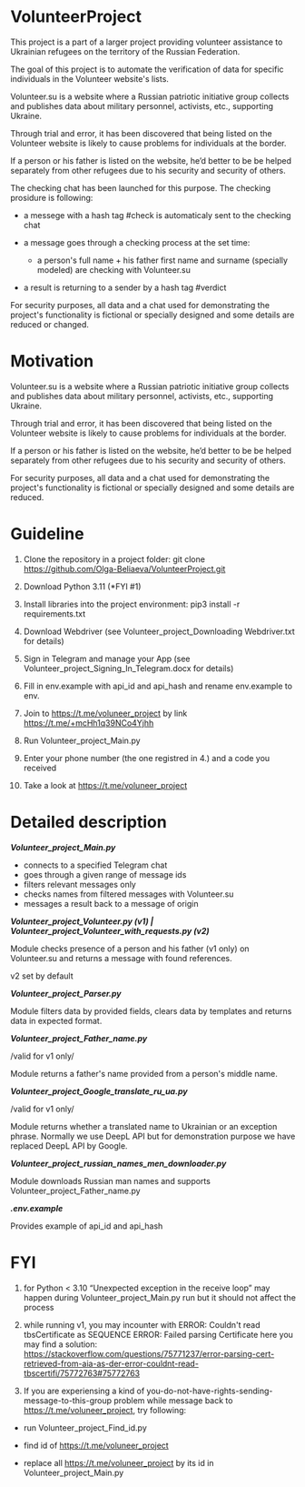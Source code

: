 # VolunteerProject

This project is a part of a larger project providing volunteer assistance to Ukrainian refugees on the territory of the Russian Federation.

The goal of this project is to automate the verification of data for specific individuals in the Volunteer website's lists.

Volunteer.su is a website where a Russian patriotic initiative group collects and publishes data about military personnel, activists, etc., supporting Ukraine.

Through trial and error, it has been discovered that being listed on the Volunteer website is likely to cause problems for individuals at the border.

If a person or his father is listed on the website, he’d better to be be helped separately from other refugees due to his security and security of others.

The checking chat has been launched for this purpose. The checking prosidure is following:

- a messege with a hash tag #check is automaticaly sent to the checking chat

- a message goes through a checking process at the set time:

  - a person's full name + his father first name and surname (specially modeled) are checking with Volunteer.su

- a result is returning to a sender by a hash tag #verdict

For security purposes, all data and a chat used for demonstrating the project's functionality is fictional or specially designed and some details are reduced
or changed.

# Motivation

Volunteer.su is a website where a Russian patriotic initiative group collects and publishes data about military personnel, activists, etc., supporting Ukraine.

Through trial and error, it has been discovered that being listed on the Volunteer website is likely to cause problems for individuals at the border.

If a person or his father is listed on the website, he’d better to be be helped separately from other refugees due to his security and security of others.

For security purposes, all data and a chat used for demonstrating the project's functionality is fictional or specially designed and some details are reduced.

# **Guideline**

1. Clone the repository in a project folder: git clone https://github.com/Olga-Beliaeva/VolunteerProject.git

2. Download Python 3.11 (*FYI #1)

3. Install libraries into the project environment:  pip3 install -r requirements.txt

4. Download Webdriver (see Volunteer_project_Downloading Webdriver.txt for details)

5. Sign in Telegram and manage your App (see Volunteer_project_Signing_In_Telegram.docx for details)

6. Fill in env.example with api_id and api_hash and rename env.example to env.

7. Join to https://t.me/voluneer_project by link https://t.me/+mcHh1q39NCo4Yjhh

8. Run Volunteer_project_Main.py

9. Enter your phone number (the one registred in 4.)  and a code you received

10. Take a look at https://t.me/voluneer_project


# **Detailed description**

***Volunteer_project_Main.py***

- connects to a specified Telegram chat
- goes through a given range of message ids
- filters relevant messages only
- checks names from filtered messages with Volunteer.su
- messages a result back to a message of origin

***Volunteer_project_Volunteer.py (v1) | Volunteer_project_Volunteer_with_requests.py (v2)***

Module checks presence of a person and his father (v1 only) on Volunteer.su and
returns a message with found references.

v2 set by default

***Volunteer_project_Parser.py***

Module filters data by provided fields, clears data by templates and returns data in expected format.

***Volunteer_project_Father_name.py***

/valid for v1 only/

Module returns a father's name provided from a person's middle name.

***Volunteer_project_Google_translate_ru_ua.py***

/valid for v1 only/

Module returns whether a translated name to Ukrainian or an exception phrase.
Normally we use DeepL API but for demonstration purpose we have replaced DeepL API by Google.

***Volunteer_project_russian_names_men_downloader.py***

Module downloads Russian man names and supports Volunteer_project_Father_name.py

***.env.example***

Provides example of api_id and api_hash


# FYI

1. for Python < 3.10 “Unexpected exception in the receive loop” may happen during Volunteer_project_Main.py run but it should not affect the process

2. while running v1, you may incounter with
ERROR: Couldn't read tbsCertificate as SEQUENCE
ERROR: Failed parsing Certificate
here you may find a solution:
https://stackoverflow.com/questions/75771237/error-parsing-cert-retrieved-from-aia-as-der-error-couldnt-read-tbscertifi/75772763#75772763

3. If you are experiensing a kind of you-do-not-have-rights-sending-message-to-this-group problem while message back to https://t.me/voluneer_project, try following:

- run Volunteer_project_Find_id.py

- find id of https://t.me/voluneer_project

- replace all https://t.me/voluneer_project by its id in Volunteer_project_Main.py